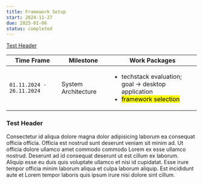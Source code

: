 ```yaml
---
title: Framework Setup
start: 2024-11-27
due: 2025-01-06
status: completed
---
```


[Test Header](#test-header)

<div class="responsive-table">
<table>
  <thead>
    <th>Time Frame</th>
    <th>Milestone</th>
    <th>Work Packages</th>
  </thead>
  <tbody>
    <tr>
      <td>
        <code>01.11.2024 - 26.11.2024</code>
      </td>
      <td>System Architecture</td>
      <td>
        <ul>
          <li>techstack evaluation; goal → desktop application</li>
          <li>
            <mark>framework selection</mark>
          </li>
        </ul>
      </td>
    </tr>
  </tbody>
</table>
</div>

### Test Header

Consectetur id aliqua dolore magna dolor adipisicing laborum ea consequat officia officia. Officia est nostrud sunt deserunt veniam sit minim ad. Ut officia dolore ullamco amet commodo commodo Lorem ex esse ullamco nostrud. Deserunt ad id consequat deserunt ut est cillum ex laborum. Aliquip esse eu duis quis voluptate ullamco et nisi id cupidatat. Esse irure tempor officia minim laborum aliqua et culpa laborum aliquip. Est incididunt aute et Lorem tempor laboris quis ipsum irure nisi dolore sint cillum.
